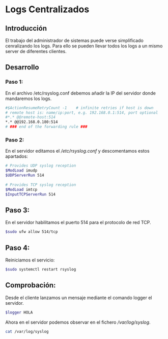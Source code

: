 # Logs Centralizados

## Introducción
El trabajo del administrador de sistemas puede verse simplificado cenralizando los logs. Para ello se pueden llevar todos los logs a un mismo server de diferentes clientes.

## Desarrollo
### Paso 1:
En el archivo /etc/rsyslog.conf debemos añadir la IP del servidor donde mandaremos los logs. 

```bash
#$ActionResumeRetryCount -1    # infinite retries if host is down
# remote host is: name/ip:port, e.g. 192.168.0.1:514, port optional
#*.* @@remote-host:514
*.* @@192.168.0.180:514
# ### end of the forwarding rule ###

```


### Paso 2:
En el servidor editamos el */etc/rsyslog.conf* y descomentamos estos apartados:

```bash
# Provides UDP syslog reception
$ModLoad imudp
$UDPServerRun 514
 
# Provides TCP syslog reception
$ModLoad imtcp
$InputTCPServerRun 514

```

## Paso 3:
En el servidor habilitamos el puerto 514 para el protocolo de red TCP.

```bash
$sudo ufw allow 514/tcp
```

## Paso 4:
Reiniciamos el servicio:

```bash
$sudo systemctl restart rsyslog
```

## Comprobación:

Desde el cliente lanzamos un mensaje mediante el comando logger el servidor.

```bash
$logger HOLA
```

Ahora en el servidor podemos observar en el fichero */var/log/syslog*.

```bash
cat /var/log/syslog
```